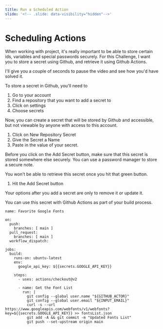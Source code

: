 ```yaml
---
title: Run a Scheduled Action
slide: '<!-- .slide: data-visibility="hidden"-->'
---
```


<!-- .slide: data-state="layout-title" class="bg-dark"-->

# Scheduling Actions

> >

When working with project, it's really important to be able to store certain ids, variables and special passwords securely. For this Challenge, I want you to store a secret using Github, and retrieve it using Github Actions.

I'll give you a couple of seconds to pause the video and see how you'd have solved it.

To store a secret in Github, you'll need to

1. Go to your account
1. Find a repository that you want to add a secret to
1. Click on settings
1. Choose secrets

Now, you can create a secret that will be stored by Github and accessible, but not viewable by anyone with access to this account.

1. Click on New Repository Secret
2. Give the Secret a Name
3. Paste in the value of your secret.

Before you click on the Add Secret button, make sure that this secret is stored somewhere else securely. You can use a password manager to store a secure note.

You won't be able to retrieve this secret once you hit that green button.

1. Hit the Add Secret button

Your options after you add a secret are only to remove it or update it.

You can use this secret with Github Actions as part of your build process.

```
name: Favorite Google Fonts

on:
  push:
    branches: [ main ]
  pull_request:
    branches: [ main ]
  workflow_dispatch:

jobs:
  build:
    runs-on: ubuntu-latest
    env:
      google_api_key: ${{secrets.GOOGLE_API_KEY}}

    steps:
      - uses: actions/checkout@v2

      - name: Get the Font List
        run: |
          git config --global user.name "${GITHUB_ACTOR}"
          git config --global user.email "${INPUT_EMAIL}"
          curl -s --url https://www.googleapis.com/webfonts/v1/webfonts?key=${{secrets.GOOGLE_API_KEY}} >> fontsList.json
          git add -A && git commit -m "Updated Fonts List"
          git push --set-upstream origin main
```
